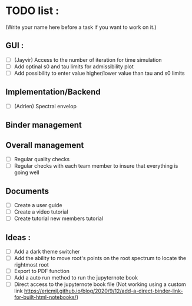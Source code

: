 # TODO list :

(Write your name here before a task if you want to work on it.)

## GUI :

- [ ] (Jayvir) Access to the number of iteration for time simulation
- [ ] Add optinal s0 and tau limits for admissibility plot
- [ ] Add possibility to enter value higher/lower value than tau and s0 limits

## Implementation/Backend

- [ ] (Adrien) Spectral envelop

## Binder management

## Overall management

- [ ] Regular quality checks
- [ ] Regular checks with each team member to insure that everything is going well

## Documents

- [ ] Create a user guide
- [ ] Create a video tutorial
- [ ] Create tutorial new members tutorial

## Ideas :

- [ ] Add a dark theme switcher
- [ ] Add the ability to move root's points on the root spectrum to locate the rightmost root
- [ ] Export to PDF function
- [ ] Add a auto run method to run the jupyternote book
- [ ] Direct access to the jupyternote book file (Not working using a custom link https://ericmjl.github.io/blog/2020/9/12/add-a-direct-binder-link-for-built-html-notebooks/)
